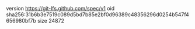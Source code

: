 version https://git-lfs.github.com/spec/v1
oid sha256:31b6b3e7519c089d5bd7b85e2bf0d96389c48356296d0254b547f4656980bf7b
size 24872
